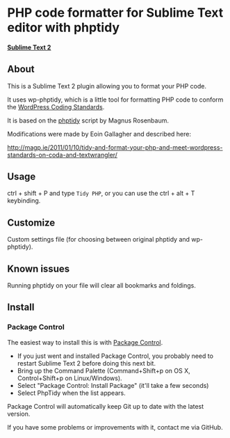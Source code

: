 # PHP code formatter for Sublime Text editor with phptidy
#### [Sublime Text 2](http://www.sublimetext.com/2)

## About
This is a Sublime Text 2 plugin allowing you to format your PHP code. 

It uses wp-phptidy, which is a little tool for formatting PHP code to conform the [WordPress Coding Standards](http://codex.wordpress.org/WordPress_Coding_Standards).

It is based on the [phptidy](http://phptidy.berlios.de/) script by Magnus Rosenbaum.

Modifications were made by Eoin Gallagher and described here:

http://magp.ie/2011/01/10/tidy-and-format-your-php-and-meet-wordpress-standards-on-coda-and-textwrangler/

## Usage
ctrl + shift + P and type `Tidy PHP`, or you can use the ctrl + alt + T keybinding.

## Customize
Custom settings file (for choosing between original phptidy and wp-phptidy).

## Known issues
Running phptidy on your file will clear all bookmarks and foldings.

## Install

### Package Control

The easiest way to install this is with [Package Control](http://wbond.net/sublime\_packages/package\_control).

 * If you just went and installed Package Control, you probably need to restart Sublime Text 2 before doing this next bit.
 * Bring up the Command Palette (Command+Shift+p on OS X, Control+Shift+p on Linux/Windows).
 * Select "Package Control: Install Package" (it'll take a few seconds)
 * Select PhpTidy when the list appears.

Package Control will automatically keep Git up to date with the latest version.

If you have some problems or improvements with it, contact me via GitHub.
